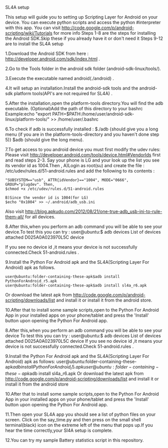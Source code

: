 SL4A setup


This setup will guide you to setting up Scripting Layer for Android on your device. 
You can execute python scripts and access the python #interpreter with this app.
You can visit http://code.google.com/p/android-scripting/wiki/Tutorials for more info
Steps 1-8 are the steps for installing the Android SDK.Skip these if you already have it or don't need it
Steps 9-12 are to install the SL4A setup


1.Download the Android SDK from here : http://developer.android.com/sdk/index.html .


2.Go to the Tools folder in the android sdk folder (android-sdk-linux/tools/).


3.Execute the executable named android(./android) .


4.It will setup an installation.Install the android-sdk tools and the android-sdk platform tools(API's are not required for SL4A) .


5.After the installation,open the platform-tools directory.You will find the adb executable.
  (Optional)Add the path of this directory to your bashrc
  Example:echo "export PATH=$PATH:/home/user/android-sdk-linux/platform-tools/" >> /home/user/.bashrc 


6.To check if adb is successfully installed :
    $./adb 
{should give you a long menu (if you are in the platform-tools-directory and you haven't done step 5)}
    $adb (should give the long menu).


7.To get access to you android device you must first modify the udev rules:
    Please visit http://developer.android.com/tools/device.html#VendorIds first and read steps 2-3.
    Say your phone is LG and your look up the list you see its vendor id as 1004.Then ,
	A)Login as root(su) and create the file : /etc/udev/rules.d/51-android.rules and add the following to its contents : 
	
	"SUBSYSTEM=="usb", ATTR{idVendor}=="1004", MODE="0666", GROUP="plugdev". Then,
	$chmod +x /etc/udev/rules.d/51-android.rules
	
	B)Since the vendor id is 1004(for LG)
	$echo "0x1004" >> ~/.android/adb_usb.ini


Also visit http://blog.apkudo.com/2012/08/21/one-true-adb_usb-ini-to-rule-them-all/ for all devices.


8.After this,when you perform an adb command you will be able to see your device.To test this you can try :
	user@ubuntu:$ adb devices
	List of devices attached 
	D025A0A023970L5C	device

If you see no device id ,it means your device is not successfully connected.Check 51-android.rules .


9.Install the Python For Android apk and the SL4A(Scripting Layer For Android) apk as follows.

	user@ubuntu:folder-containing-these-apk$adb install PythonForAndroid_r5.apk
	user@ubuntu:folder-containing-these-apk$adb install sl4a_r6.apk

Or download the latest apk from http://code.google.com/p/android-scripting/downloads/list and install it or install it from the android store.


10.After that to install some sample scripts,open to the Python For Android App in your installed apps on your phone/tablet
 and press the 'Install' button upon opening the Python For Android app.


8.After this,when you perform an adb command you will be able to see your device
	To test this you can try :
	user@ubuntu:$ adb devices
	List of devices attached 
	D025A0A023970L5C	device
If you see no device id ,it means your device is not successfully connected.Check 51-android.rules .


9.Install the Python For Android apk and the SL4A(Scripting Layer For Android) apk as follows:
	user@ubuntu:folder-containing-these-apk$adb install PythonForAndroid_r5.apk
	user@ubuntu:folder-containing-these-apk$adb install sl4a_r6.apk
Or download the latest apk from http://code.google.com/p/android-scripting/downloads/list and install it or install it from the android store

10.After that to install some sample scripts,open to the Python For Android App in your installed apps on your phone/tablet
 and press the 'Install' button upon opening the Python For Android app.


11.Then open your SL4A app you should see a list of python files on your screen. Click on the say_time.py and then press on the 
  small shell terminal(black) icon on the extreme left of the menu that pops up.If you hear the time correctly,your Sl4A setup is complete.


12.You can try my sample Battery statistics script in this repository.
